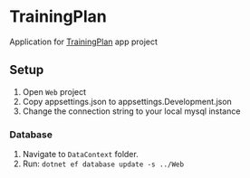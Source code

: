 # TrainingPlan
Application for [TrainingPlan](https://github.com/MaartenGDev/training-plan) app project

## Setup
1. Open `Web` project
2. Copy appsettings.json to appsettings.Development.json
3. Change the connection string to your local mysql instance

### Database
1. Navigate to `DataContext` folder.
1. Run: `dotnet ef database update -s ../Web`
